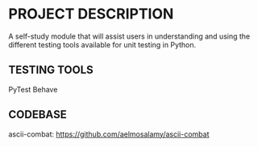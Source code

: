 # PROJECT DESCRIPTION

A self-study module that will assist users in understanding and using the different testing tools available for unit testing in Python.

## TESTING TOOLS

PyTest
Behave

## CODEBASE

ascii-combat: https://github.com/aelmosalamy/ascii-combat 
